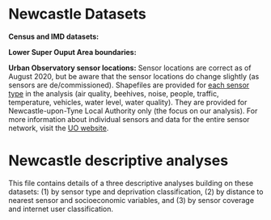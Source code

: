 # Newcastle Datasets

**Census and IMD datasets:**

**Lower Super Ouput Area boundaries:**

**Urban Observatory sensor locations:** Sensor locations are correct as of August 2020, but be aware that the sensor locations do change slightly (as sensors are de/commissioned). Shapefiles are provided for [each sensor type](https://github.com/CaitHRobinson/SpatialInequalityintheSmartCity/tree/master/Newcastle/Sensors) in the analysis (air quality, beehives, noise, people, traffic, temperature, vehicles, water level, water quality). They are provided for Newcastle-upon-Tyne Local Authority only (the focus on our analysis). For more information about individual sensors and data for the entire sensor network, visit the [UO website](https://urbanobservatory.ac.uk/).

# Newcastle descriptive analyses

This file contains details of a three descriptive analyses building on these datasets: (1) by sensor type and deprivation classification, (2) by distance to nearest sensor and socioeconomic variables, and (3) by sensor coverage and internet user classification.
